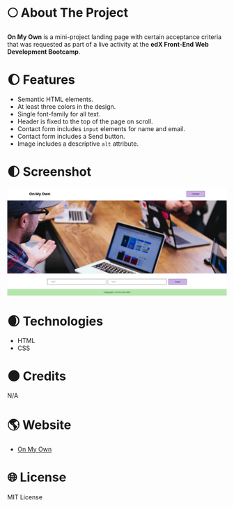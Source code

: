 # :full_moon: About The Project

**On My Own** is a mini-project landing page with certain acceptance criteria that was requested as part of a live activity at the **edX Front-End Web Development Bootcamp**.

# :waxing_gibbous_moon: Features

- Semantic HTML elements.
- At least three colors in the design.
- Single font-family for all text.
- Header is fixed to the top of the page on scroll.
- Contact form includes `input` elements for name and email.
- Contact form includes a Send button.
- Image includes a descriptive `alt` attribute.

# :first_quarter_moon: Screenshot

![screenshot of the on my own page layout](./images/layout-screenshot.png)

# :waxing_crescent_moon: Technologies

- HTML
- CSS

# :new_moon: Credits

N/A

# :earth_americas: Website

- [On My Own](https://whybruno.github.io/on-my-own)

# :globe_with_meridians: License

MIT License